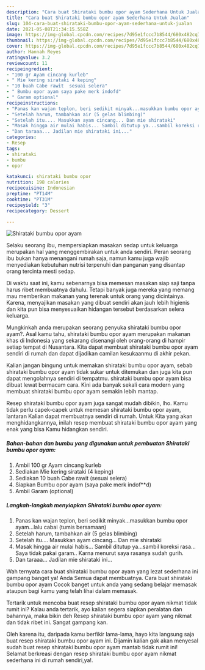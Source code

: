 ```yaml
---
description: "Cara buat Shirataki bumbu opor ayam Sederhana Untuk Jualan"
title: "Cara buat Shirataki bumbu opor ayam Sederhana Untuk Jualan"
slug: 104-cara-buat-shirataki-bumbu-opor-ayam-sederhana-untuk-jualan
date: 2021-05-08T21:34:15.558Z
image: https://img-global.cpcdn.com/recipes/7d95e1fccc7b8544/680x482cq70/shirataki-bumbu-opor-ayam-foto-resep-utama.jpg
thumbnail: https://img-global.cpcdn.com/recipes/7d95e1fccc7b8544/680x482cq70/shirataki-bumbu-opor-ayam-foto-resep-utama.jpg
cover: https://img-global.cpcdn.com/recipes/7d95e1fccc7b8544/680x482cq70/shirataki-bumbu-opor-ayam-foto-resep-utama.jpg
author: Hannah Reyes
ratingvalue: 3.2
reviewcount: 11
recipeingredient:
- "100 gr Ayam cincang kurleb"
- " Mie kering sirataki 4 keping"
- "10 buah Cabe rawit  sesuai selera"
- " Bumbu opor ayam saya pake merk indofd"
- " Garam optional"
recipeinstructions:
- "Panas kan wajan teplon, beri sedikit minyak...masukkan bumbu opor ayam...lalu cabai (tumis bersamaan)"
- "Setelah harum, tambahkan air (5 gelas blimbing)"
- "Setelah itu.... Masukkan ayam cincang... Dan mie shirataki"
- "Masak hingga air mulai habis... Sambil ditutup ya...sambil koreksi rasa... Saya tidak pakai garam.. Karna menurut saya rasanya sudah gurih."
- "Dan taraaa... Jadilan mie shirataki ini..."
categories:
- Resep
tags:
- shirataki
- bumbu
- opor

katakunci: shirataki bumbu opor 
nutrition: 198 calories
recipecuisine: Indonesian
preptime: "PT14M"
cooktime: "PT31M"
recipeyield: "3"
recipecategory: Dessert

---
```



![Shirataki bumbu opor ayam](https://img-global.cpcdn.com/recipes/7d95e1fccc7b8544/680x482cq70/shirataki-bumbu-opor-ayam-foto-resep-utama.jpg)

Selaku seorang ibu, mempersiapkan masakan sedap untuk keluarga merupakan hal yang menggembirakan untuk anda sendiri. Peran seorang ibu bukan hanya menangani rumah saja, namun kamu juga wajib menyediakan kebutuhan nutrisi terpenuhi dan panganan yang disantap orang tercinta mesti sedap.

Di waktu  saat ini, kamu sebenarnya bisa memesan masakan siap saji tanpa harus ribet membuatnya dahulu. Tetapi banyak juga mereka yang memang mau memberikan makanan yang terenak untuk orang yang dicintainya. Karena, menyajikan masakan yang dibuat sendiri akan jauh lebih higienis dan kita pun bisa menyesuaikan hidangan tersebut berdasarkan selera keluarga. 



Mungkinkah anda merupakan seorang penyuka shirataki bumbu opor ayam?. Asal kamu tahu, shirataki bumbu opor ayam merupakan makanan khas di Indonesia yang sekarang disenangi oleh orang-orang di hampir setiap tempat di Nusantara. Kita dapat membuat shirataki bumbu opor ayam sendiri di rumah dan dapat dijadikan camilan kesukaanmu di akhir pekan.

Kalian jangan bingung untuk memakan shirataki bumbu opor ayam, sebab shirataki bumbu opor ayam tidak sukar untuk ditemukan dan juga kita pun dapat mengolahnya sendiri di tempatmu. shirataki bumbu opor ayam bisa dibuat lewat bermacam cara. Kini ada banyak sekali cara modern yang membuat shirataki bumbu opor ayam semakin lebih mantap.

Resep shirataki bumbu opor ayam juga sangat mudah dibikin, lho. Kamu tidak perlu capek-capek untuk memesan shirataki bumbu opor ayam, lantaran Kalian dapat membuatnya sendiri di rumah. Untuk Kita yang akan menghidangkannya, inilah resep membuat shirataki bumbu opor ayam yang enak yang bisa Kamu hidangkan sendiri.

<!--inarticleads1-->

##### Bahan-bahan dan bumbu yang digunakan untuk pembuatan Shirataki bumbu opor ayam:

1. Ambil 100 gr Ayam cincang kurleb
1. Sediakan  Mie kering sirataki (4 keping)
1. Sediakan 10 buah Cabe rawit  (sesuai selera)
1. Siapkan  Bumbu opor ayam (saya pake merk indof**d)
1. Ambil  Garam (optional)




<!--inarticleads2-->

##### Langkah-langkah menyiapkan Shirataki bumbu opor ayam:

1. Panas kan wajan teplon, beri sedikit minyak...masukkan bumbu opor ayam...lalu cabai (tumis bersamaan)
1. Setelah harum, tambahkan air (5 gelas blimbing)
1. Setelah itu.... Masukkan ayam cincang... Dan mie shirataki
1. Masak hingga air mulai habis... Sambil ditutup ya...sambil koreksi rasa... Saya tidak pakai garam.. Karna menurut saya rasanya sudah gurih.
1. Dan taraaa... Jadilan mie shirataki ini...




Wah ternyata cara buat shirataki bumbu opor ayam yang lezat sederhana ini gampang banget ya! Anda Semua dapat membuatnya. Cara buat shirataki bumbu opor ayam Cocok banget untuk anda yang sedang belajar memasak ataupun bagi kamu yang telah lihai dalam memasak.

Tertarik untuk mencoba buat resep shirataki bumbu opor ayam nikmat tidak rumit ini? Kalau anda tertarik, ayo kalian segera siapkan peralatan dan bahannya, maka bikin deh Resep shirataki bumbu opor ayam yang nikmat dan tidak ribet ini. Sangat gampang kan. 

Oleh karena itu, daripada kamu berfikir lama-lama, hayo kita langsung saja buat resep shirataki bumbu opor ayam ini. Dijamin kalian gak akan menyesal sudah buat resep shirataki bumbu opor ayam mantab tidak rumit ini! Selamat berkreasi dengan resep shirataki bumbu opor ayam nikmat sederhana ini di rumah sendiri,ya!.

